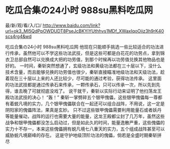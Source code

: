 # 吃瓜合集の24小时 988su黑料吃瓜网

最/新/观/看/入/口/ http://www.baidu.com/link?url=ok3_Ml5QdPpOWDUDT8PseJcBKYiYUthhvs1MDf_XWaxIqoOiiz3h9rK40scs4rg4&wd

吃瓜合集の24小时 988su黑料吃瓜网
他现在只能顺手挑选一些比较适合的功法进行传承，虽然他可以不学这些功法武技，但是这些可都是白花花的功劳点，拿到锦衣卫总部自然可以兑换成大把的功劳值，到那个时候再以功劳值兑换其他物品也是好的。
    一时间，秦斩突然想通了，玄级功法和黄级功法都在三十层以下，没什么技术含量，而且能够兑换的功劳值也很少，秦斩直接瞄准地级功法和天级功法，趁着现在三十层以上来的人还比较少，尽可能的通过考验，获得功法传承。
    这里面的功法武技都是通过传承石来传承，一颗传承石，只可以传承一次，所以先到先得，谁去晚了可就彻底没戏了。
    说干就干，秦斩以实际行动来证明了他扫荡龙王殿功法武技的决心！
    “轰！”
    秦斩一掌劈碎五个银甲傀儡，这些银甲傀儡每一尊都有着蜕凡境的实力，几个银甲傀儡联合在一起还可以组合战阵，不用说，这一定是阴阳家的傀儡阵法，果真是玄妙。
    只不过这些银甲傀儡需要利用能量石或者妖丹等能量催动，战阵的运行也需要大量的能量，这龙王殿都尘封了几万年，虽然这些战争和银甲傀儡都没怎么启动过，但是如此久的时间，能量逸散严重，这些傀儡的实力十不存一，本来这些傀儡拥有蜕凡境七八重天的实力，五个组成战阵甚至可以威胁蜕凡境巅峰的存在。
    这是守护地级顶阶功法的傀儡，倘若是全盛时期秦斩拼尽
